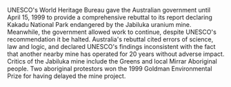UNESCO's World Heritage Bureau gave the Australian government until April 15, 1999 to provide a comprehensive rebuttal to its report declaring Kakadu National Park endangered by the Jabiluka uranium mine.
Meanwhile, the government allowed work to continue, despite UNESCO's recommendation it be halted.
Australia's rebuttal cited errors of science, law and logic, and declared UNESCO's findings inconsistent with the fact that another nearby mine has operated for 20 years without adverse impact.
Critics of the Jabiluka mine include the Greens and local Mirrar Aboriginal people.
Two aboriginal protestors won the 1999 Goldman Environmental Prize for having delayed the mine project.
